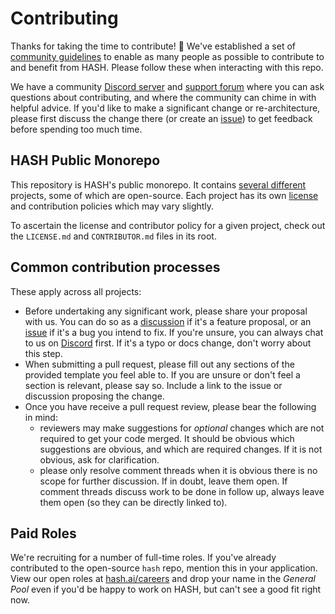 # Contributing

Thanks for taking the time to contribute! 🎉 We've established a set of [community guidelines](https://hash.ai/legal/community) to enable as many people as possible to contribute to and benefit from HASH. Please follow these when interacting with this repo.

We have a community [Discord server](https://hash.ai/discord) and [support forum](https://hash.community/) where you can ask questions about contributing, and where the community can chime in with helpful advice. If you'd like to make a significant change or re-architecture, please first discuss the change there (or create an [issue](https://github.com/hashintel/hash/issues)) to get feedback before spending too much time.

## HASH Public Monorepo

This repository is HASH's public monorepo. It contains [several different](README.md) projects, some of which are open-source. Each project has its own [license](LICENSE.md) and contribution policies which may vary slightly.

To ascertain the license and contributor policy for a given project, check out the `LICENSE.md` and `CONTRIBUTOR.md` files in its root.

## Common contribution processes

These apply across all projects:

- Before undertaking any significant work, please share your proposal with us. You can do so as a [discussion](https://github.com/hashintel/hash/discussions) if it's a feature proposal, or an [issue](https://github.com/hashintel/hash/issues) if it's a bug you intend to fix. If you're unsure, you can always chat to us on [Discord](https://hash.ai/discord) first. If it's a typo or docs change, don't worry about this step.
- When submitting a pull request, please fill out any sections of the provided template you feel able to. If you are unsure or don't feel a section is relevant, please say so. Include a link to the issue or discussion proposing the change.
- Once you have receive a pull request review, please bear the following in mind:
  - reviewers may make suggestions for _optional_ changes which are not required to get your code merged. It should be obvious which suggestions are obvious, and which are required changes. If it is not obvious, ask for clarification.
  - please only resolve comment threads when it is obvious there is no scope for further discussion. If in doubt, leave them open. If comment threads discuss work to be done in follow up, always leave them open (so they can be directly linked to).

## Paid Roles

We're recruiting for a number of full-time roles. If you've already contributed to the open-source `hash` repo, mention this in your application. View our open roles at [hash.ai/careers](https://hash.ai/careers) and drop your name in the _General Pool_ even if you'd be happy to work on HASH, but can't see a good fit right now.
